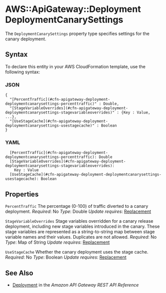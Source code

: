 # AWS::ApiGateway::Deployment DeploymentCanarySettings<a name="aws-properties-apigateway-deployment-deploymentcanarysettings"></a>

The `DeploymentCanarySettings` property type specifies settings for the canary deployment\.

## Syntax<a name="aws-properties-apigateway-deployment-deploymentcanarysettings-syntax"></a>

To declare this entity in your AWS CloudFormation template, use the following syntax:

### JSON<a name="aws-properties-apigateway-deployment-deploymentcanarysettings-syntax.json"></a>

```
{
  "[PercentTraffic](#cfn-apigateway-deployment-deploymentcanarysettings-percenttraffic)" : Double,
  "[StageVariableOverrides](#cfn-apigateway-deployment-deploymentcanarysettings-stagevariableoverrides)" : {Key : Value, ...},
  "[UseStageCache](#cfn-apigateway-deployment-deploymentcanarysettings-usestagecache)" : Boolean
}
```

### YAML<a name="aws-properties-apigateway-deployment-deploymentcanarysettings-syntax.yaml"></a>

```
  [PercentTraffic](#cfn-apigateway-deployment-deploymentcanarysettings-percenttraffic): Double
  [StageVariableOverrides](#cfn-apigateway-deployment-deploymentcanarysettings-stagevariableoverrides):
    Key : Value
  [UseStageCache](#cfn-apigateway-deployment-deploymentcanarysettings-usestagecache): Boolean
```

## Properties<a name="aws-properties-apigateway-deployment-deploymentcanarysettings-properties"></a>

`PercentTraffic`  <a name="cfn-apigateway-deployment-deploymentcanarysettings-percenttraffic"></a>
The percentage \(0\-100\) of traffic diverted to a canary deployment\.
*Required*: No
*Type*: Double
*Update requires*: [Replacement](https://docs.aws.amazon.com/AWSCloudFormation/latest/UserGuide/using-cfn-updating-stacks-update-behaviors.html#update-replacement)

`StageVariableOverrides`  <a name="cfn-apigateway-deployment-deploymentcanarysettings-stagevariableoverrides"></a>
Stage variables overridden for a canary release deployment, including new stage variables introduced in the canary\. These stage variables are represented as a string\-to\-string map between stage variable names and their values\.
Duplicates are not allowed\.
*Required*: No
*Type*: Map of String
*Update requires*: [Replacement](https://docs.aws.amazon.com/AWSCloudFormation/latest/UserGuide/using-cfn-updating-stacks-update-behaviors.html#update-replacement)

`UseStageCache`  <a name="cfn-apigateway-deployment-deploymentcanarysettings-usestagecache"></a>
Whether the canary deployment uses the stage cache\.
*Required*: No
*Type*: Boolean
*Update requires*: [Replacement](https://docs.aws.amazon.com/AWSCloudFormation/latest/UserGuide/using-cfn-updating-stacks-update-behaviors.html#update-replacement)

## See Also<a name="aws-properties-apigateway-deployment-deploymentcanarysettings--seealso"></a>
+ [Deployment](https://docs.aws.amazon.com/apigateway/api-reference/resource/deployment/) in the *Amazon API Gateway REST API Reference*

